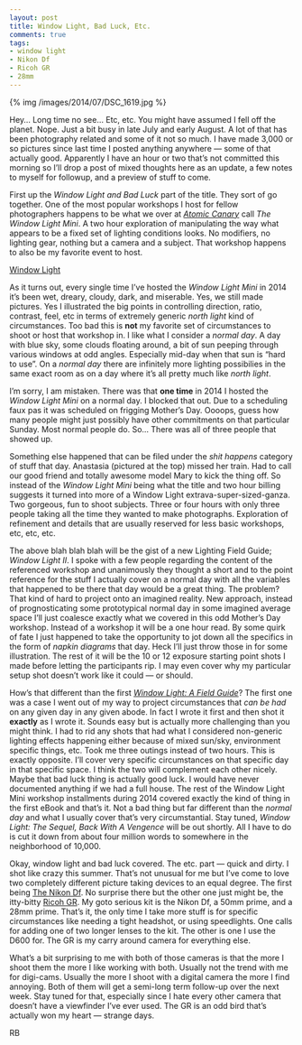 ```yaml
---
layout: post
title: Window Light, Bad Luck, Etc.
comments: true
tags:
- window light
- Nikon Df
- Ricoh GR
- 28mm
---
```


{% img /images/2014/07/DSC_1619.jpg %}

Hey… Long time no see… Etc, etc. You might have assumed I fell off the planet. Nope. Just a bit busy in late July and early August. A lot of that has been photography related and some of it not so much. I have made 3,000 or so pictures since last time I posted anything anywhere — some of that actually good. Apparently I have an hour or two that’s not committed this morning so I’ll drop a post of mixed thoughts here as an update, a few notes to myself for followup, and a preview of stuff to come.

<!--more-->

First up the *Window Light and Bad Luck* part of the title. They sort of go together. One of the most popular workshops I host for fellow photographers happens to be what we over at *[Atomic Canary](http://atomiccanary.com/)* call *The Window Light Mini*. A two hour exploration of manipulating the way what appears to be a fixed set of lighting conditions looks. No modifiers, no lighting gear, nothing but a camera and a subject. That workshop happens to also be my favorite event to host.

<script async src="https://static.medium.com/embed.js"></script><a class="m-story" data-collapsed="true" data-width="100%" href="https://medium.com/@rwboyer/5ef28d88a32e">Window Light</a>

As it turns out, every single time I’ve hosted the *Window Light Mini* in 2014 it’s been wet, dreary, cloudy, dark, and miserable. Yes, we still made pictures. Yes I illustrated the big points in controlling direction, ratio, contrast, feel, etc in terms of extremely generic *north light* kind of circumstances. Too bad this is **not** my favorite set of circumstances to shoot or host that workshop in. I like what I consider a *normal day*. A day with blue sky, some clouds floating around, a bit of sun peeping through various windows at odd angles. Especially mid-day when that sun is “hard to use”. On a *normal day* there are infinitely more lighting possibilies in the same exact room as on a day where it’s all pretty much like *north light*.

I’m sorry, I am mistaken. There was that **one time** in 2014 I hosted the *Window Light Mini* on a normal day. I blocked that out. Due to a scheduling faux pas it was scheduled on frigging Mother’s Day. Oooops, guess how many people might just possibly have other commitments on that particular Sunday. Most normal people do. So… There was all of three people that showed up.

Something else happened that can be filed under the *shit happens* category of stuff that day. Anastasia (pictured at the top) missed her train. Had to call our good friend and totally awesome model Mary to kick the thing off. So instead of the *Window Light Mini* being what the title and two hour billing suggests it turned into more of a Window Light extrava-super-sized-ganza. Two gorgeous, fun to shoot subjects. Three or four hours with only three people taking all the time they wanted to make photographs. Exploration of refinement and details that are usually reserved for less basic workshops, etc, etc, etc.

The above blah blah blah will be the gist of a new Lighting Field Guide; *Window Light II*. I spoke with a few people regarding the content of the referenced workshop and unanimously they thought a short and to the point reference for the stuff I actually cover on a normal day with all the variables that happened to be there that day would be a great thing. The problem? That kind of hard to project onto an imagined reality. New approach, instead of prognosticating some prototypical normal day in some imagined average space I’ll just coalesce exactly what we covered in this odd Mother’s Day workshop. Instead of a workshop it will be a one hour read. By some quirk of fate I just happened to take the opportunity to jot down all the specifics in the form of *napkin diagrams* that day. Heck I’ll just throw those in for some illustration. The rest of it will be the 10 or 12 exposure starting point shots I made before letting the participants rip. I may even cover why my particular setup shot doesn’t work like it could — or should.

How’s that different than the first *[Window Light: A Field Guide](http://store.rwboyer.com/page/601 "Window Light eBook")*? The first one was a case I went out of my way to project circumstances that *can be had* on any given day in any given abode. In fact I wrote it first and then shot it **exactly** as I wrote it. Sounds easy but is actually more challenging than you might think. I had to rid any shots that had what I considered non-generic lighting effects happening either because of mixed sun/sky, environment specific things, etc. Took me three outings instead of two hours. This is exactly opposite. I’ll cover very specific circumstances on that specific day in that specific space. I think the two will complement each other nicely. Maybe that bad luck thing is actually good luck. I would have never documented anything if we had a full house. The rest of the Window Light Mini workshop installments during 2014 covered exactly the kind of thing in the first eBook and that’s it. Not a bad thing but far different than the *normal day* and what I usually cover that’s very circumstantial. Stay tuned, *Window Light: The Sequel, Back With A Vengence* will be out shortly. All I have to do is cut it down from about four million words to somewhere in the neighborhood of 10,000.

Okay, window light and bad luck covered. The etc. part — quick and dirty. I shot like crazy this summer. That’s not unusual for me but I’ve come to love two completely different picture taking devices to an equal degree. The first being [The Nikon Df](http://www.amazon.com/gp/product/B00GD1KBLI/ref=as_li_tl?ie=UTF8&camp=1789&creative=390957&creativeASIN=B00GD1KBLI&linkCode=as2&tag=rbde-20&linkId=L33KTT73AHDRZDT3 "Nikon Df"). No surprise there but the other one just might be, the itty-bitty [Ricoh GR](http://www.amazon.com/gp/product/B00CGY4N7Y/ref=as_li_tl?ie=UTF8&camp=1789&creative=390957&creativeASIN=B00CGY4N7Y&linkCode=as2&tag=rbde-20&linkId=B5MJGHYHH3R4BKWH "Ricoh GR"). My goto serious kit is the Nikon Df, a 50mm prime, and a 28mm prime. That’s it, the only time I take more stuff is for specific circumstances like needing a tight headshot, or using speedlights. One calls for adding one of two longer lenses to the kit. The other is one I use the D600 for. The GR is my carry around camera for everything else.

What’s a bit surprising to me with both of those cameras is that the more I shoot them the more I like working with both. Usually not the trend with me for digi-cams. Usually the more I shoot with a digital camera the more I find annoying. Both of them will get a semi-long term follow-up over the next week. Stay tuned for that, especially since I hate every other camera that doesn’t have a viewfinder I’ve ever used. The GR is an odd bird that’s actually won my heart — strange days.

RB